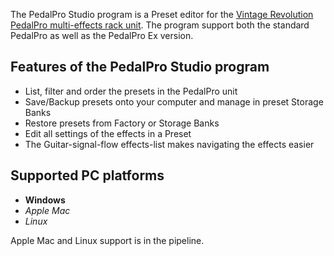 The PedalPro Studio program is a Preset editor for the [Vintage Revolution PedalPro multi-effects rack unit](https://www.vintage-revolution.com/pedalproex). The program support both the standard PedalPro as well as the PedalPro Ex version.

## Features of the PedalPro Studio program

* List, filter and order the presets in the PedalPro unit
* Save/Backup presets onto your computer and manage in preset Storage Banks
* Restore presets from Factory or Storage Banks
* Edit all settings of the effects in a Preset
* The Guitar-signal-flow effects-list makes navigating the effects easier

## Supported PC platforms

* **Windows**
* _Apple Mac_
* _Linux_

Apple Mac and Linux support is in the pipeline.